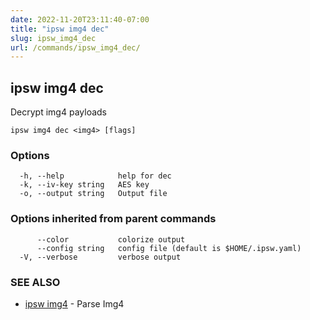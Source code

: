 ```yaml
---
date: 2022-11-20T23:11:40-07:00
title: "ipsw img4 dec"
slug: ipsw_img4_dec
url: /commands/ipsw_img4_dec/
---
```

## ipsw img4 dec

Decrypt img4 payloads

```
ipsw img4 dec <img4> [flags]
```

### Options

```
  -h, --help            help for dec
  -k, --iv-key string   AES key
  -o, --output string   Output file
```

### Options inherited from parent commands

```
      --color           colorize output
      --config string   config file (default is $HOME/.ipsw.yaml)
  -V, --verbose         verbose output
```

### SEE ALSO

* [ipsw img4](/cmd/ipsw_img4/)	 - Parse Img4


